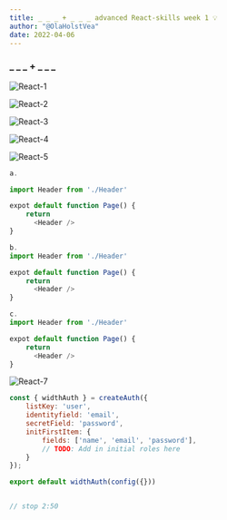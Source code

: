 ```yaml
---
title: _ _ _ + _ _ _ advanced React-skills week 1 💡
author: "@OlaHolstVea"
date: 2022-04-06
---
```


### _ _ _ + _ _ _



![React-1](https://res.cloudinary.com/lilly-labs-consulting/image/upload/v1680701844/React-Pirates/React-1-9092_jlnoos.png)


![React-2](https://res.cloudinary.com/lilly-labs-consulting/image/upload/v1680701843/React-Pirates/React-2-9093_jjqu0l.png)


![React-3](https://res.cloudinary.com/lilly-labs-consulting/image/upload/v1680701723/React-Pirates/React-3-9094_wdvu8k.png)

![React-4](https://res.cloudinary.com/lilly-labs-consulting/image/upload/v1680703179/React-Pirates/React-4-9095-marker_hf5k3l.png)

![React-5](https://res.cloudinary.com/lilly-labs-consulting/image/upload/v1680703178/React-Pirates/React-5-9096-marker_vuq8wh.png)

```js
a.

import Header from './Header'

expot default function Page() {
    return
      <Header />
}

b.
import Header from './Header'

expot default function Page() {
    return
      <Header />
}

c.
import Header from './Header'

expot default function Page() {
    return
      <Header />
}

```

![React-7](https://res.cloudinary.com/lilly-labs-consulting/image/upload/v1680703178/React-Pirates/React-7-9098-marker_anw9ca.png)


```js
const { widthAuth } = createAuth({
    listKey: 'user',
    identityfield: 'email',
    secretField: 'password',
    initFirstItem: {
        fields: ['name', 'email', 'password'],
        // TODO: Add in initial roles here
    }
});

export default widthAuth(config({}))


// stop 2:50
```



```js


```

